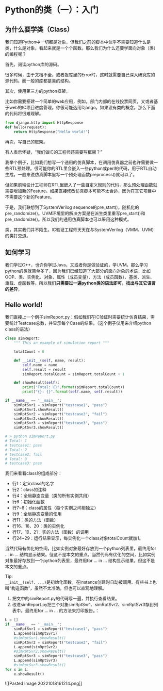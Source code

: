 # Python的类（一）：入门

## 为什么要学类（Class）

我们知道Python中一切都是对象，但我们之前的脚本中似乎不需要知道什么是类，什么是对象，看起来就是一个个函数。那么我们为什么还要学面向对象（类）的编程呢？

首先，阅读python库的源码。

很多时候，由于文档不全，或者报库里的Error时，这时就需要自己深入研究库的源代码。而一般的库都是类的结构。

其次，使用第三方的python框架。

比如你需要搭建一个简单的web应用，例如，部门内部的在线投票网页，又或者基于web的IC项目进度管理，你很可能选用Django。如果没有类的概念，那么下面的代码将很难理解。

```python
from django.http import HttpResponse
def hello(request):
    return HttpResponse("Hello world!")
```

再次，写自己的框架。

有人表示怀疑，“我们做IC的工程师还需要写框架？”

我举个例子，比如我们想写一个通用的仿真脚本，在调用仿真器之前也许需要做一些RTL预处理。很可能你的RTL里会嵌入一些python或perl的代码，用于RTL自动生成。一般来说仿真脚本里写一个预处理函数preprocess()就可以了。

但如果前端设计工程师在RTL里嵌入了一些自定义规则的代码，那么预处理函数就需要增加新的Feature。如果直接修改仿真脚本可能不太合适，因为在其它项目中不需要这个新的Feature。

于是，我们联想到了SystemVerilog sequence的pre_start()，随机化的pre_randomize()。UVM环境里的解决方案是在派生类里重写pre_start()和pre_randomize()。所以我们的通用仿真脚本也可以采用这种模式。

类，其实我们并不陌生。IC验证工程师天天在与SystemVerilog（VMM、UVM）的类打交道。

## 如何学习

我们学过C++，也许你学过Java，又或者你是做验证的，学UVM。那么学习python的类就简单多了，因为我们已经知道了大部分的面向对象的术语，比如OOP、类、实例化、对象、属性（成员变量）、方法（成员函数）、基类、派生、重载、虚函数等。所以我们**只需要过一遍python类的语法即可，找出与其它语言的差异**。

## Hello world!

我们直接上一个例子simReport.py：假如我们在IC验证时需要统计仿真结果，需要统计Testcase总数，并显示每个Case的结果。（这个例子仅用来介绍python class的语法）

```python
class simReport:
    """ This an example of simulation report """

    totalCount = 0

    def __init__(self, name, result):
        self.name = name
        self.result = result
        simReport.totalCount = simReport.totalCount + 1

    def showResult(self):
        print("Total: {}".format(simReport.totalCount))
        print("{}: {}".format(self.name, self.result))

if __name__ == '__main__':
    simRptSvr1 = simReport("testcase1", "pass")
    simRptSvr1.showResult()
    simRptSvr2 = simReport("testcase2", "fail")
    simRptSvr2.showResult()
    simRptSvr3 = simReport("testcase3", "pass")
    simRptSvr3.showResult()

# > python simReport.py
# Total: 1
# testcase1: pass
# Total: 2
# testcase2: fail
# Total: 3
# testcase3: pass
```

我们来看看class的组成部分：

-   行1：定义class的名字
-   行2：class的注释
-   行4：全局静态变量（类的所有实例共用）
-   行6：初始化函数
-   行7~8：class的属性（每个实例之间相独立）
-   行9：全局静态变量的使用
-   行11：类的方法（函数）
-   行16、18、20：类的实例化
-   行17、19、21：实的方法（函数）的调用
-   行24~29：运行结果显示，每实例化一个class对象totalCount就加1。

当然代码有优化的空间，比如实例对象最好存放到一个python列表里，最终用for ... in ... 结构显示结果。但这不是本文的重点。当然代码有优化的空间，比如实例对象最好存放到一个python列表里，最终用for ... in ... 结构显示结果。但这不是本文的重点。

Tip:  
`__init__(self, ...)`是初始化函数，在instance创建时自动被调用。有些书上也叫“构造函数”，虽然不太准确，但也可以直观地理解。

1.  把文中的simReport.py的代码写一遍，并执行查看结果。
2.  改进simReport.py把三个对象simRptSvr1、simRptSvr2、simRptSvr3存到列表中，最终用for ... in ... 的方法来打印报告。： 
```python
L = []
if __name__ == '__main__':
    simRptSvr1 = simReport("testcase1", "pass")
    L.append(simRptSvr1)
    #simRptSvr1.showResult()
    simRptSvr2 = simReport("testcase2", "fail")
    L.append(simRptSvr2)
    #simRptSvr2.showResult()
    simRptSvr3 = simReport("testcase3", "pass")
    L.append(simRptSvr3)
    #simRptSvr3.showResult()
for x in L:
    x.showResult()
```



![[Pasted image 20221018161214.png]]

